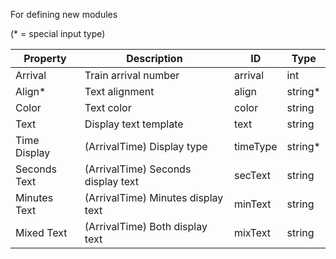 For defining new modules

(* = special input type)

Property     | Description                        | ID       | Type
------------ | ---------------------------------- | -------- | ------
Arrival      | Train arrival number               | arrival  | int
Align*       | Text alignment                     | align    | string*
Color        | Text color                         | color    | string
Text         | Display text template              | text     | string
Time Display | (ArrivalTime) Display type         | timeType | string*
Seconds Text | (ArrivalTime) Seconds display text | secText  | string
Minutes Text | (ArrivalTime) Minutes display text | minText  | string
Mixed Text   | (ArrivalTime) Both display text    | mixText  | string